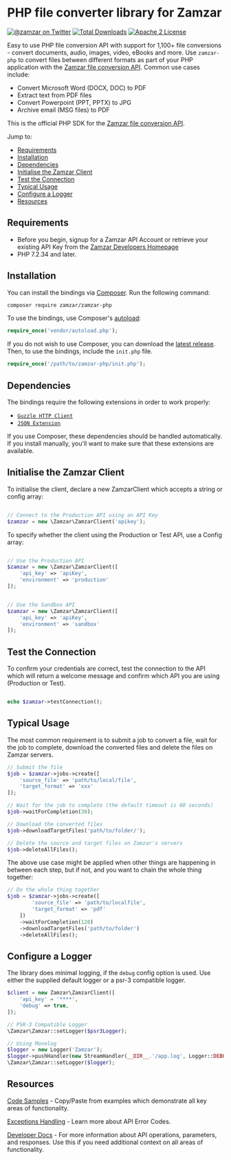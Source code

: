 # PHP file converter library for Zamzar

[![@zamzar on Twitter](https://img.shields.io/badge/twitter-zamzar-blue)](https://twitter.com/zamzar)
[![Total Downloads](https://img.shields.io/packagist/dt/zamzar/zamzar-php.svg?style=flat)](https://packagist.org/packages/zamzar/zamzar-php)
[![Apache 2 License](https://img.shields.io/packagist/l/zamzar/zamzar-php.svg?style=flat)](https://github.com/zamzar/zamzar-php/blob/main/LICENSE)

Easy to use PHP file conversion API with support for 1,100+ file conversions - convert documents, audio, images, video, eBooks and more. Use `zamzar-php` to convert files between different formats as part of your PHP application with the [Zamzar file conversion API](https://developers.zamzar.com). Common use cases include:

* Convert Microsoft Word (DOCX, DOC) to PDF
* Extract text from PDF files
* Convert Powerpoint (PPT, PPTX) to JPG
* Archive email (MSG files) to PDF

This is the official PHP SDK for the [Zamzar file conversion API](https://developers.zamzar.com).


Jump to:

- [Requirements](#requirements)
- [Installation](#installation)
- [Dependencies](#dependencies)
- [Initialise the Zamzar Client](#initialise-the-zamzar-client)
- [Test the Connection](#test-the-connection)
- [Typical Usage](#typical-usage)
- [Configure a Logger](#configure-a-logger)
- [Resources](#resources)

## Requirements

- Before you begin, signup for a Zamzar API Account or retrieve your existing API Key from the [Zamzar Developers Homepage](https://developers.zamzar.com/user)
- PHP 7.2.34 and later.

## Installation

You can install the bindings via [Composer](http://getcomposer.org/). Run the following command:

```bash
composer require zamzar/zamzar-php
```

To use the bindings, use Composer's [autoload](https://getcomposer.org/doc/01-basic-usage.md#autoloading):

```php
require_once('vendor/autoload.php');
```

If you do not wish to use Composer, you can download the [latest release](https://github.com/zamzar/zamzar-php/releases). Then, to use the bindings, include the `init.php` file.

```php
require_once('/path/to/zamzar-php/init.php');
```

## Dependencies

The bindings require the following extensions in order to work properly:

-   [`Guzzle HTTP Client`](https://docs.guzzlephp.org/en/stable/overview.html)
-   [`JSON Extension`](https://secure.php.net/manual/en/book.json.php)

If you use Composer, these dependencies should be handled automatically. If you install manually, you'll want to make sure that these extensions are available.

## Initialise the Zamzar Client

To initialise the client, declare a new ZamzarClient which accepts a string or config array:

```php

// Connect to the Production API using an API Key
$zamzar = new \Zamzar\ZamzarClient('apikey');
```

To specify whether the client using the Production or Test API, use a Config array:

```php

// Use the Production API
$zamzar = new \Zamzar\ZamzarClient([
    'api_key' => 'apiKey',
    'environment' => 'production'
]);


// Use the Sandbox API
$zamzar = new \Zamzar\ZamzarClient([
    'api_key' => 'apiKey',
    'environment' => 'sandbox'
]);

```

## Test the Connection

To confirm your credentials are correct, test the connection to the API which will return a welcome message and confirm which API you are using (Production or Test).

```php

echo $zamzar->testConnection();

```

## Typical Usage

The most common requirement is to submit a job to convert a file, wait for the job to complete, download the converted files and delete the files on  Zamzar servers.

```php
// Submit the file
$job = $zamzar->jobs->create([
    'source_file' => 'path/to/local/file',
    'target_format' => 'xxx'
]);

// Wait for the job to complete (the default timeout is 60 seconds)
$job->waitForCompletion(30);

// Download the converted files 
$job->downloadTargetFiles('path/to/folder/');

// Delete the source and target files on Zamzar's servers
$job->deleteAllFiles();
```

The above use case might be applied when other things are happening in between each step, but if not, and you want to chain the whole thing together:

```php
// Do the whole thing together
$job = $zamzar->jobs->create([
        'source_file' => 'path/to/localfile', 
        'target_format' => 'pdf'
    ])
    ->waitForCompletion(120)
    ->downloadTargetFiles('path/to/folder')
    ->deleteAllFiles();
```

## Configure a Logger

The library does minimal logging, if the `debug` config option is used. Use either the supplied default logger or a psr-3 compatible logger.

```php
$client = new Zamzar\ZamzarClient([
    'api_key' = '****',
    'debug' => true,
]);

// PSR-3 Compatible Logger
\Zamzar\Zamzar::setLogger($psr3Logger);

// Using Monolog
$logger = new Logger('Zamzar');
$logger->pushHandler(new StreamHandler(__DIR__.'/app.log', Logger::DEBUG));
\Zamzar\Zamzar::setLogger($logger);
```

## Resources

[Code Samples](samples.md) - Copy/Paste from examples which demonstrate all key areas of functionality.

[Exceptions Handling](exceptions.md) - Learn more about API Error Codes.

[Developer Docs](https://developers.zamzar.com/docs) - For more information about API operations, parameters, and responses. Use this if you need additional context on all areas of functionality.
